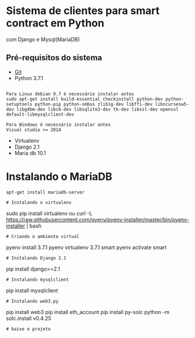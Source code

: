 # Sistema de clientes para smart contract em Python
com Django e Mysql(MariaDB)
## Pré-requisitos do sistema
- [Git](https://git-scm.com)
- Python 3.7.1
```

Para Linux debian 9.7 é necessário instalar antes
sudo apt-get install build-essential checkinstall python-dev python-setuptools python-pip python-smbus zlib1g-dev libffi-dev libncursesw5-dev libgdbm-dev libc6-dev libsqlite3-dev tk-dev libssl-dev openssl default-libmysqlclient-dev

```
```
Para Windows é necessário instalar antes
Visual studio >= 2014
```
- Virtualenv
- Django 2.1
- Maria db 10.1

# Instalando o MariaDB
```
apt-get install mariadb-server

# Instalando o virtualenv
```
sudo pip install virtualenv
ou
curl -L https://raw.githubusercontent.com/pyenv/pyenv-installer/master/bin/pyenv-installer | bash

```
# Criando o ambiente virtual
```
pyenv install 3.7.1 
pyenv virtualenv 3.7.1 smart 
pyenv activate smart
```
# Instalando Django 2.1
```
pip install django==2.1
```
# Instalando mysqlclient
```
pip install mysqlclient
```
# Instalando web3.py
```
pip install web3 
pip install eth_account
pip install py-solc
python -m solc.install v0.4.25
```
# baixe o projeto
